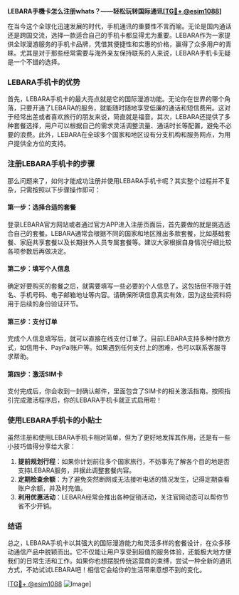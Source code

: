 **LEBARA手機卡怎么注册whats？——轻松玩转国际通讯[[TG💪+ @esim1088](https://t.me/s/esim1088)]**

在当今这个全球化迅速发展的时代，手机通讯的重要性不言而喻。无论是国内通话还是跨国交流，选择一款适合自己的手机卡都显得尤为重要。LEBARA作为一家提供全球漫游服务的手机卡品牌，凭借其便捷性和实惠的价格，赢得了众多用户的青睐。尤其是对于那些经常需要与海外亲友保持联系的人来说，LEBARA手机卡无疑是一个不错的选择。

### LEBARA手机卡的优势

首先，LEBARA手机卡的最大亮点就是它的国际漫游功能。无论你在世界的哪个角落，只要开通了LEBARA的服务，就能随时随地享受低廉的通话和短信费用。这对于经常出差或者喜欢旅行的朋友来说，简直就是福音。其次，LEBARA还提供了多种套餐选择，用户可以根据自己的需求灵活调整流量、通话时长等配置，避免不必要的浪费。此外，LEBARA在全球多个国家和地区设有分支机构和服务网点，为用户提供全方位的支持。

### 注册LEBARA手机卡的步骤

那么问题来了，如何才能成功注册并使用LEBARA手机卡呢？其实整个过程并不复杂，只需按照以下步骤操作即可：

#### 第一步：选择合适的套餐
登录LEBARA官方网站或者通过官方APP进入注册页面后，首先要做的就是挑选适合自己的套餐。LEBARA通常会根据不同的国家和地区推出多款套餐，比如基础套餐、家庭共享套餐以及长期驻外人员专属套餐等。建议大家根据自身情况仔细比较各项参数后再做决定。

#### 第二步：填写个人信息
确定好要购买的套餐之后，就需要填写一些必要的个人信息了。这包括但不限于姓名、手机号码、电子邮箱地址等内容。请确保所填信息真实有效，因为这些资料将用于后续的身份验证环节。

#### 第三步：支付订单
完成个人信息填写后，就可以直接在线支付订单了。目前LEBARA支持多种付款方式，如信用卡、PayPal账户等。如果遇到任何支付上的困难，也可以联系客服寻求帮助。

#### 第四步：激活SIM卡
支付完成后，你会收到一封确认邮件，里面包含了SIM卡的相关激活指南。按照指引完成激活程序后，你的LEBARA手机卡就正式启用啦！

### 使用LEBARA手机卡的小贴士

虽然注册和使用LEBARA手机卡相对简单，但为了更好地发挥其作用，还是有一些小技巧值得分享给大家：

1. **提前规划行程**：如果你计划前往多个国家旅行，不妨事先了解各个目的地是否支持LEBARA服务，并据此调整套餐内容。
2. **定期检查余额**：为了避免突然断网或无法接听电话的情况发生，记得定期查看账户余额，并及时充值。
3. **利用优惠活动**：LEBARA经常会推出各种促销活动，关注官网动态可以帮你节省不少开销。

### 结语

总之，LEBARA手机卡以其强大的国际漫游能力和灵活多样的套餐设计，在众多移动通信产品中脱颖而出。它不仅能让用户享受到超值的服务体验，还能极大地方便我们的日常生活和工作。如果你也想摆脱传统运营商的束缚，尝试一种全新的通讯方式，不妨试试LEBARA吧！相信它会给你的生活带来意想不到的变化。

[[TG💪+ @esim1088](https://t.me/s/esim1088) ![Image](https://i.postimg.cc/4NQfJmqS/Snipaste-2025-05-13-00-14-12.png)]
